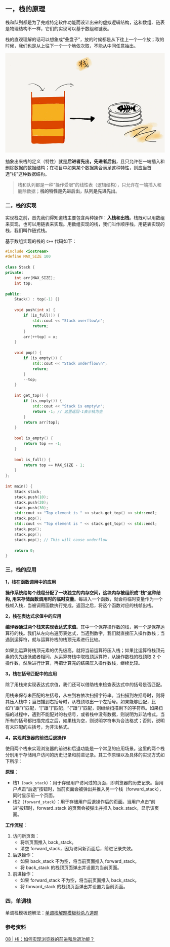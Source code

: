 ## 一，栈的原理

栈和队列都是为了完成特定软件功能而设计出来的虚拟逻辑结构，这和数组、链表是物理结构不一样，它们的实现可以基于数组和链表。

栈的直观理解的话可以想象成“叠盘子”，放的时候都是从下往上一个一个放；取的时候，我们也是从上往下一个一个地依次取，不能从中间任意抽出。

![栈的可视化](../images/stack/stack.png)

抽象出来栈的定义（特性）就是**后进者先出，先进者后出**，且只允许在一端插入和删除数据的数据结构；在项目中如果某个数据集合满足这种特性，则应当首选"栈"这种数据结构。
> 栈和队列都是一种"操作受限"的线性表（逻辑结构），只允许在一端插入和删除数据；**栈的特性是先进后出，队列是先进先出**。

### 二，栈的实现

实现栈之前，首先我们得知道栈主要包含两种操作：**入栈和出栈**。栈既可以用数组来实现，也可以用链表来实现。用数组实现的栈，我们叫作顺序栈，用链表实现的栈，我们叫作链式栈。

基于数组实现的栈的 `C++` 代码如下：

```cpp
#include <iostream>
#define MAX_SIZE 100

class Stack {
private:
    int arr[MAX_SIZE];
    int top;

public:
    Stack() : top(-1) {}

    void push(int x) {
        if (is_full()) {
            std::cout << "Stack overflow\n";
            return;
        }
        arr[++top] = x;
    }

    void pop() {
        if (is_empty()) {
            std::cout << "Stack underflow\n";
            return;
        }
        --top;
    }

    int get_top() {
        if (is_empty()) {
            std::cout << "Stack is empty\n";
            return -1; // 这里返回-1表示栈为空
        }
        return arr[top];
    }

    bool is_empty() {
        return top == -1;
    }

    bool is_full() {
        return top == MAX_SIZE - 1;
    }
};

int main() {
    Stack stack;
    stack.push(10);
    stack.push(20);
    stack.push(30);
    std::cout << "Top element is " << stack.get_top() << std::endl;
    stack.pop();
    std::cout << "Top element is " << stack.get_top() << std::endl;
    stack.pop();
    stack.pop();
    stack.pop(); // This will cause underflow

    return 0;
}
```

### 三，栈的应用

**1，栈在函数调用中的应用**

**操作系统给每个线程分配了一块独立的内存空间，这块内存被组织成“栈”这种结构, 用来存储函数调用时的临时变量**。每进入一个函数，就会将临时变量作为一个栈帧入栈，当被调用函数执行完成，返回之后，将这个函数对应的栈帧出栈。

**2，栈在表达式求值中的应用**

**编译器通过两个栈来实现表达式求值**。其中一个保存操作数的栈，另一个是保存运算符的栈。我们从左向右遍历表达式，当遇到数字，我们就直接压入操作数栈；当遇到运算符，就与运算符栈的栈顶元素进行比较。

如果比运算符栈顶元素的优先级高，就将当前运算符压入栈；如果比运算符栈顶元素的优先级低或者相同，从运算符栈中取栈顶运算符，从操作数栈的栈顶取 2 个操作数，然后进行计算，再把计算完的结果压入操作数栈，继续比较。

**3，栈在括号匹配中的应用**

除了用栈来实现表达式求值，我们还可以借助栈来检查表达式中的括号是否匹配。

用栈来保存未匹配的左括号，从左到右依次扫描字符串。当扫描到左括号时，则将其压入栈中；当扫描到右括号时，从栈顶取出一个左括号。如果能够匹配，比如“(”跟“)”匹配，“[”跟“]”匹配，“{”跟“}”匹配，则继续扫描剩下的字符串。如果扫描的过程中，遇到不能配对的右括号，或者栈中没有数据，则说明为非法格式。当所有的括号都扫描完成之后，如果栈为空，则说明字符串为合法格式；否则，说明有未匹配的左括号，为非法格式。

**4，实现浏览器的前进后退操作**

使用两个栈来实现浏览器的前进和后退功能是一个常见的应用场景。这里的两个栈分别用于存储用户访问的历史记录和前进记录。其工作原理以及具体的实现方式如下所示：

**原理**：

- 栈1（`back_stack`）：用于存储用户访问过的页面，即浏览器的历史记录。当用户点击“后退”按钮时，当前页面会被弹出并推入另一个栈（forward_stack），同时显示前一个页面。
- 栈2（`forward_stack`）：用于存储用户后退操作后的页面。当用户点击“前进”按钮时，forward_stack 的页面会被弹出并推入 back_stack，显示该页面。

**工作流程**：

1. 访问新页面：
   - 将新页面推入 back_stack。
   - 清空 forward_stack，因为访问新页面后，前进记录失效。
2. 后退操作：
   - 如果 back_stack 不为空，将当前页面推入 forward_stack。
   - 将 back_stack 的栈顶页面弹出并设置为当前页面。
3. 前进操作：
   - 如果 forward_stack 不为空，将当前页面推入 back_stack。
   - 将 forward_stack 的栈顶页面弹出并设置为当前页面。
  
### 四，单调栈

单调栈模板题解法：[单调栈解题模板秒杀八道题](https://lucifer.ren/blog/2020/11/03/monotone-stack/)

### 参考资料

[08 | 栈：如何实现浏览器的前进和后退功能？](https://time.geekbang.org/column/article/41222)

